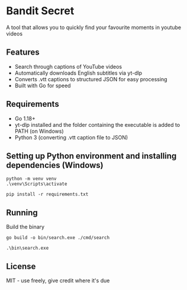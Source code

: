 # Bandit Secret
A tool that allows you to quickly find your favourite moments in youtube videos

## Features
- Search through captions of YouTube videos
- Automatically downloads English subtitles via yt-dlp
- Converts .vtt captions to structured JSON for easy processing
- Built with Go for speed

## Requirements
- Go 1.18+
- yt-dlp installed and the folder containing the executable is added to PATH (on Windows)
- Python 3 (converting .vtt caption file to JSON)

## Setting up Python environment and installing dependencies (Windows)
```
python -m venv venv
.\venv\Scripts\activate

pip install -r requirements.txt
```

## Running

Build the binary 
```
go build -o bin/search.exe ./cmd/search
```

```
.\bin\search.exe
```

## License
MIT - use freely, give credit where it's due